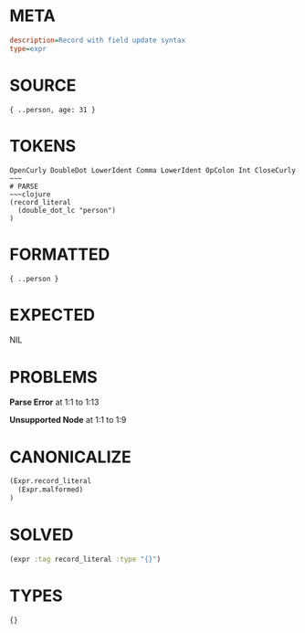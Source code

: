 # META
~~~ini
description=Record with field update syntax
type=expr
~~~
# SOURCE
~~~roc
{ ..person, age: 31 }
~~~
# TOKENS
~~~text
OpenCurly DoubleDot LowerIdent Comma LowerIdent OpColon Int CloseCurly ~~~
# PARSE
~~~clojure
(record_literal
  (double_dot_lc "person")
)
~~~
# FORMATTED
~~~roc
{ ..person }
~~~
# EXPECTED
NIL
# PROBLEMS
**Parse Error**
at 1:1 to 1:13

**Unsupported Node**
at 1:1 to 1:9

# CANONICALIZE
~~~clojure
(Expr.record_literal
  (Expr.malformed)
)
~~~
# SOLVED
~~~clojure
(expr :tag record_literal :type "{}")
~~~
# TYPES
~~~roc
{}
~~~
